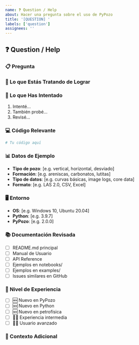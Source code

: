```yaml
---
name: ❓ Question / Help
about: Hacer una pregunta sobre el uso de PyPozo
title: '[QUESTION] '
labels: ['question']
assignees: ''
---
```


## ❓ Question / Help

### 📋 Pregunta
<!-- Describe claramente tu pregunta -->

### 🎯 Lo que Estás Tratando de Lograr
<!-- Explica tu objetivo general -->

### 🔄 Lo que Has Intentado
<!-- Describe qué enfoques has probado -->

1. Intenté...
2. También probé...
3. Revisé...

### 💻 Código Relevante
<!-- Si aplica, incluye el código que estás usando -->

```python
# Tu código aquí
```

### 📊 Datos de Ejemplo
<!-- Describe el tipo de datos con los que trabajas -->

- **Tipo de pozo**: [e.g. vertical, horizontal, desviado]
- **Formación**: [e.g. areniscas, carbonatos, lutitas]
- **Tipo de datos**: [e.g. curvas básicas, image logs, core data]
- **Formato**: [e.g. LAS 2.0, CSV, Excel]

### 🖥️ Entorno
<!-- Información básica del entorno -->

- **OS**: [e.g. Windows 10, Ubuntu 20.04]
- **Python**: [e.g. 3.9.7]
- **PyPozo**: [e.g. 2.0.0]

### 📚 Documentación Revisada
<!-- ¿Qué documentación has consultado? -->

- [ ] README.md principal
- [ ] Manual de Usuario
- [ ] API Reference
- [ ] Ejemplos en notebooks/
- [ ] Ejemplos en examples/
- [ ] Issues similares en GitHub

### 🎯 Nivel de Experiencia
<!-- Esto nos ayuda a ajustar la respuesta -->

- [ ] 🆕 Nuevo en PyPozo
- [ ] 🆕 Nuevo en Python
- [ ] 🆕 Nuevo en petrofísica
- [ ] 👨‍💼 Experiencia intermedia
- [ ] 👩‍🔬 Usuario avanzado

### 📝 Contexto Adicional
<!-- Cualquier información adicional que pueda ser útil -->
